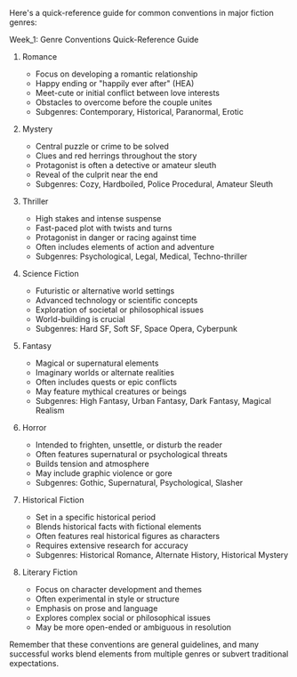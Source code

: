 Here's a quick-reference guide for common conventions in major fiction genres:

Week_1: Genre Conventions Quick-Reference Guide

1. Romance
   - Focus on developing a romantic relationship
   - Happy ending or "happily ever after" (HEA)
   - Meet-cute or initial conflict between love interests
   - Obstacles to overcome before the couple unites
   - Subgenres: Contemporary, Historical, Paranormal, Erotic

2. Mystery
   - Central puzzle or crime to be solved
   - Clues and red herrings throughout the story
   - Protagonist is often a detective or amateur sleuth
   - Reveal of the culprit near the end
   - Subgenres: Cozy, Hardboiled, Police Procedural, Amateur Sleuth

3. Thriller
   - High stakes and intense suspense
   - Fast-paced plot with twists and turns
   - Protagonist in danger or racing against time
   - Often includes elements of action and adventure
   - Subgenres: Psychological, Legal, Medical, Techno-thriller

4. Science Fiction
   - Futuristic or alternative world settings
   - Advanced technology or scientific concepts
   - Exploration of societal or philosophical issues
   - World-building is crucial
   - Subgenres: Hard SF, Soft SF, Space Opera, Cyberpunk

5. Fantasy
   - Magical or supernatural elements
   - Imaginary worlds or alternate realities
   - Often includes quests or epic conflicts
   - May feature mythical creatures or beings
   - Subgenres: High Fantasy, Urban Fantasy, Dark Fantasy, Magical Realism

6. Horror
   - Intended to frighten, unsettle, or disturb the reader
   - Often features supernatural or psychological threats
   - Builds tension and atmosphere
   - May include graphic violence or gore
   - Subgenres: Gothic, Supernatural, Psychological, Slasher

7. Historical Fiction
   - Set in a specific historical period
   - Blends historical facts with fictional elements
   - Often features real historical figures as characters
   - Requires extensive research for accuracy
   - Subgenres: Historical Romance, Alternate History, Historical Mystery

8. Literary Fiction
   - Focus on character development and themes
   - Often experimental in style or structure
   - Emphasis on prose and language
   - Explores complex social or philosophical issues
   - May be more open-ended or ambiguous in resolution

Remember that these conventions are general guidelines, and many successful works blend elements from multiple genres or subvert traditional expectations.
